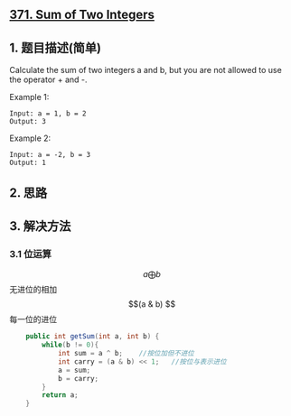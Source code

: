 ## [371. Sum of Two Integers](https://leetcode-cn.com/problems/sum-of-two-integers/)

## 1. 题目描述\(简单\)

Calculate the sum of two integers a and b, but you are not allowed to use the operator + and -.

Example 1:

```
Input: a = 1, b = 2
Output: 3
```

Example 2:

```
Input: a = -2, b = 3
Output: 1
```

## 2. 思路

## 3. 解决方法

### 3.1 位运算

$$a \bigoplus b$$ 无进位的相加  
$$(a & b) $$每一位的进位

```java
    public int getSum(int a, int b) {
        while(b != 0){
            int sum = a ^ b;    //按位加但不进位
            int carry = (a & b) << 1;   //按位与表示进位
            a = sum;
            b = carry;
        }
        return a;
    }
```

### 




